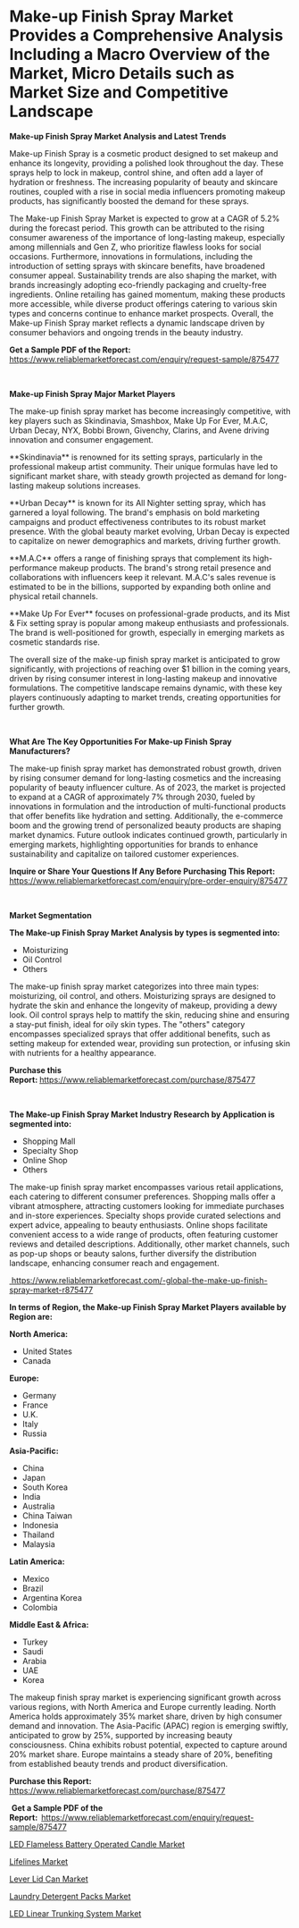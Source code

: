 <p><h1>Make-up Finish Spray Market Provides a Comprehensive Analysis Including a Macro Overview of the Market, Micro Details such as Market Size and Competitive Landscape</h1></p><p><strong>Make-up Finish Spray Market Analysis and Latest Trends</strong></p>
<p><p>Make-up Finish Spray is a cosmetic product designed to set makeup and enhance its longevity, providing a polished look throughout the day. These sprays help to lock in makeup, control shine, and often add a layer of hydration or freshness. The increasing popularity of beauty and skincare routines, coupled with a rise in social media influencers promoting makeup products, has significantly boosted the demand for these sprays.</p><p>The Make-up Finish Spray Market is expected to grow at a CAGR of 5.2% during the forecast period. This growth can be attributed to the rising consumer awareness of the importance of long-lasting makeup, especially among millennials and Gen Z, who prioritize flawless looks for social occasions. Furthermore, innovations in formulations, including the introduction of setting sprays with skincare benefits, have broadened consumer appeal. Sustainability trends are also shaping the market, with brands increasingly adopting eco-friendly packaging and cruelty-free ingredients. Online retailing has gained momentum, making these products more accessible, while diverse product offerings catering to various skin types and concerns continue to enhance market prospects. Overall, the Make-up Finish Spray market reflects a dynamic landscape driven by consumer behaviors and ongoing trends in the beauty industry.</p></p>
<p><strong>Get a Sample PDF of the Report:&nbsp;</strong> <a href="https://www.reliablemarketforecast.com/enquiry/request-sample/875477?utm_campaign=1893&utm_medium=2&utm_source=Github&utm_content=ia&utm_term=21032025&utm_id=make-up-finish-spray">https://www.reliablemarketforecast.com/enquiry/request-sample/875477</a></p>
<p>&nbsp;</p>
<p><strong>Make-up Finish Spray Major Market Players</strong></p>
<p><p>The make-up finish spray market has become increasingly competitive, with key players such as Skindinavia, Smashbox, Make Up For Ever, M.A.C, Urban Decay, NYX, Bobbi Brown, Givenchy, Clarins, and Avene driving innovation and consumer engagement.</p><p>**Skindinavia** is renowned for its setting sprays, particularly in the professional makeup artist community. Their unique formulas have led to significant market share, with steady growth projected as demand for long-lasting makeup solutions increases.</p><p>**Urban Decay** is known for its All Nighter setting spray, which has garnered a loyal following. The brand's emphasis on bold marketing campaigns and product effectiveness contributes to its robust market presence. With the global beauty market evolving, Urban Decay is expected to capitalize on newer demographics and markets, driving further growth.</p><p>**M.A.C** offers a range of finishing sprays that complement its high-performance makeup products. The brand's strong retail presence and collaborations with influencers keep it relevant. M.A.C's sales revenue is estimated to be in the billions, supported by expanding both online and physical retail channels.</p><p>**Make Up For Ever** focuses on professional-grade products, and its Mist & Fix setting spray is popular among makeup enthusiasts and professionals. The brand is well-positioned for growth, especially in emerging markets as cosmetic standards rise.</p><p>The overall size of the make-up finish spray market is anticipated to grow significantly, with projections of reaching over $1 billion in the coming years, driven by rising consumer interest in long-lasting makeup and innovative formulations. The competitive landscape remains dynamic, with these key players continuously adapting to market trends, creating opportunities for further growth.</p></p>
<p>&nbsp;</p>
<p><strong>What Are The Key Opportunities For Make-up Finish Spray Manufacturers?</strong></p>
<p><p>The make-up finish spray market has demonstrated robust growth, driven by rising consumer demand for long-lasting cosmetics and the increasing popularity of beauty influencer culture. As of 2023, the market is projected to expand at a CAGR of approximately 7% through 2030, fueled by innovations in formulation and the introduction of multi-functional products that offer benefits like hydration and setting. Additionally, the e-commerce boom and the growing trend of personalized beauty products are shaping market dynamics. Future outlook indicates continued growth, particularly in emerging markets, highlighting opportunities for brands to enhance sustainability and capitalize on tailored customer experiences.</p></p>
<p><strong>Inquire or Share Your Questions If Any Before Purchasing This Report:</strong> <a href="https://www.reliablemarketforecast.com/enquiry/pre-order-enquiry/875477?utm_campaign=1893&utm_medium=2&utm_source=Github&utm_content=ia&utm_term=21032025&utm_id=make-up-finish-spray">https://www.reliablemarketforecast.com/enquiry/pre-order-enquiry/875477</a></p>
<p>&nbsp;</p>
<p><strong>Market Segmentation</strong></p>
<p><strong>The Make-up Finish Spray Market Analysis by types is segmented into:</strong></p>
<p><ul><li>Moisturizing</li><li>Oil Control</li><li>Others</li></ul></p>
<p><p>The make-up finish spray market categorizes into three main types: moisturizing, oil control, and others. Moisturizing sprays are designed to hydrate the skin and enhance the longevity of makeup, providing a dewy look. Oil control sprays help to mattify the skin, reducing shine and ensuring a stay-put finish, ideal for oily skin types. The "others" category encompasses specialized sprays that offer additional benefits, such as setting makeup for extended wear, providing sun protection, or infusing skin with nutrients for a healthy appearance.</p></p>
<p><strong>Purchase this Report:&nbsp;</strong><a href="https://www.reliablemarketforecast.com/purchase/875477?utm_campaign=1893&utm_medium=2&utm_source=Github&utm_content=ia&utm_term=21032025&utm_id=make-up-finish-spray">https://www.reliablemarketforecast.com/purchase/875477</a></p>
<p>&nbsp;</p>
<p><strong>The Make-up Finish Spray Market Industry Research by Application is segmented into:</strong></p>
<p><ul><li>Shopping Mall</li><li>Specialty Shop</li><li>Online Shop</li><li>Others</li></ul></p>
<p><p>The make-up finish spray market encompasses various retail applications, each catering to different consumer preferences. Shopping malls offer a vibrant atmosphere, attracting customers looking for immediate purchases and in-store experiences. Specialty shops provide curated selections and expert advice, appealing to beauty enthusiasts. Online shops facilitate convenient access to a wide range of products, often featuring customer reviews and detailed descriptions. Additionally, other market channels, such as pop-up shops or beauty salons, further diversify the distribution landscape, enhancing consumer reach and engagement.</p></p>
<p><a href="https://www.reliablemarketforecast.com/-global-the-make-up-finish-spray-market-r875477?utm_campaign=1893&utm_medium=2&utm_source=Github&utm_content=ia&utm_term=21032025&utm_id=make-up-finish-spray">&nbsp;https://www.reliablemarketforecast.com/-global-the-make-up-finish-spray-market-r875477</a></p>
<p><strong>In terms of Region, the Make-up Finish Spray Market Players available by Region are:</strong></p>
<p>
    <p> <strong> North America: </strong>
        <ul>
            <li>United States</li>
            <li>Canada</li>
        </ul>
        </p> 
    <p> <strong> Europe: </strong>
        <ul>
            <li>Germany</li>
            <li>France</li>
            <li>U.K.</li>
            <li>Italy</li>
            <li>Russia</li>
        </ul>
        </p> 
    <p> <strong> Asia-Pacific: </strong>
        <ul>
            <li>China</li>
            <li>Japan</li>
            <li>South Korea</li>
            <li>India</li>
            <li>Australia</li>
            <li>China Taiwan</li>
            <li>Indonesia</li>
            <li>Thailand</li>
            <li>Malaysia</li>
        </ul>
        </p> 
    <p> <strong> Latin America: </strong>
        <ul>
            <li>Mexico</li>
            <li>Brazil</li>
            <li>Argentina Korea</li>
            <li>Colombia</li>
        </ul>
        </p> 
    <p> <strong> Middle East & Africa: </strong>
        <ul>
            <li>Turkey</li>
            <li>Saudi</li>
            <li>Arabia</li>
            <li>UAE</li>
            <li>Korea</li>
        </ul>
    </p>
    </p>
<p><p>The makeup finish spray market is experiencing significant growth across various regions, with North America and Europe currently leading. North America holds approximately 35% market share, driven by high consumer demand and innovation. The Asia-Pacific (APAC) region is emerging swiftly, anticipated to grow by 25%, supported by increasing beauty consciousness. China exhibits robust potential, expected to capture around 20% market share. Europe maintains a steady share of 20%, benefiting from established beauty trends and product diversification.</p></p>
<p><strong>Purchase this Report: </strong><a href="https://www.reliablemarketforecast.com/purchase/875477?utm_campaign=1893&utm_medium=2&utm_source=Github&utm_content=ia&utm_term=21032025&utm_id=make-up-finish-spray">https://www.reliablemarketforecast.com/purchase/875477</a></p>
<p>&nbsp;<strong>Get a Sample PDF of the Report:&nbsp;&nbsp;</strong><a href="https://www.reliablemarketforecast.com/enquiry/request-sample/875477?utm_campaign=1893&utm_medium=2&utm_source=Github&utm_content=ia&utm_term=21032025&utm_id=make-up-finish-spray">https://www.reliablemarketforecast.com/enquiry/request-sample/875477</a></p>
<p><strong></strong></p>
<p><p><a href="https://github.com/denighoylen1/Market-Research-Report-List-1/blob/main/led-flameless-battery-operated-candle-market.md?utm_campaign=1893&utm_medium=2&utm_source=Github&utm_content=ia&utm_term=21032025&utm_id=make-up-finish-spray">LED Flameless Battery Operated Candle Market</a></p><p><a href="https://github.com/barlevsebako/Market-Research-Report-List-1/blob/main/lifelines-market.md?utm_campaign=1893&utm_medium=2&utm_source=Github&utm_content=ia&utm_term=21032025&utm_id=make-up-finish-spray">Lifelines Market</a></p><p><a href="https://github.com/aertsfecto0h/Market-Research-Report-List-1/blob/main/lever-lid-can-market.md?utm_campaign=1893&utm_medium=2&utm_source=Github&utm_content=ia&utm_term=21032025&utm_id=make-up-finish-spray">Lever Lid Can Market</a></p><p><a href="https://github.com/tornapruttuz/Market-Research-Report-List-1/blob/main/laundry-detergent-packs-market.md?utm_campaign=1893&utm_medium=2&utm_source=Github&utm_content=ia&utm_term=21032025&utm_id=make-up-finish-spray">Laundry Detergent Packs Market</a></p><p><a href="https://github.com/luerabollevc/Market-Research-Report-List-1/blob/main/led-linear-trunking-system-market.md?utm_campaign=1893&utm_medium=2&utm_source=Github&utm_content=ia&utm_term=21032025&utm_id=make-up-finish-spray">LED Linear Trunking System Market</a></p></p>